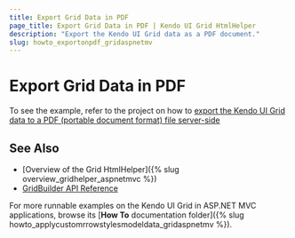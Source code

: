 ```yaml
---
title: Export Grid Data in PDF
page_title: Export Grid Data in PDF | Kendo UI Grid HtmlHelper
description: "Export the Kendo UI Grid data as a PDF document."
slug: howto_exportonpdf_gridaspnetmv
---
```


# Export Grid Data in PDF

To see the example, refer to the project on how to [export the Kendo UI Grid data to a PDF (portable document format) file server-side](https://github.com/telerik/ui-for-aspnet-mvc-examples/tree/master/grid/pdf-export-server-side)

## See Also

* [Overview of the Grid HtmlHelper]({% slug overview_gridhelper_aspnetmvc %})
* [GridBuilder API Reference](http://docs.telerik.com/kendo-ui/api/Kendo.Mvc.UI.Fluent/GridBuilder)

For more runnable examples on the Kendo UI Grid in ASP.NET MVC applications, browse its [**How To** documentation folder]({% slug howto_applycustomrrowstylesmodeldata_gridaspnetmv %}).
